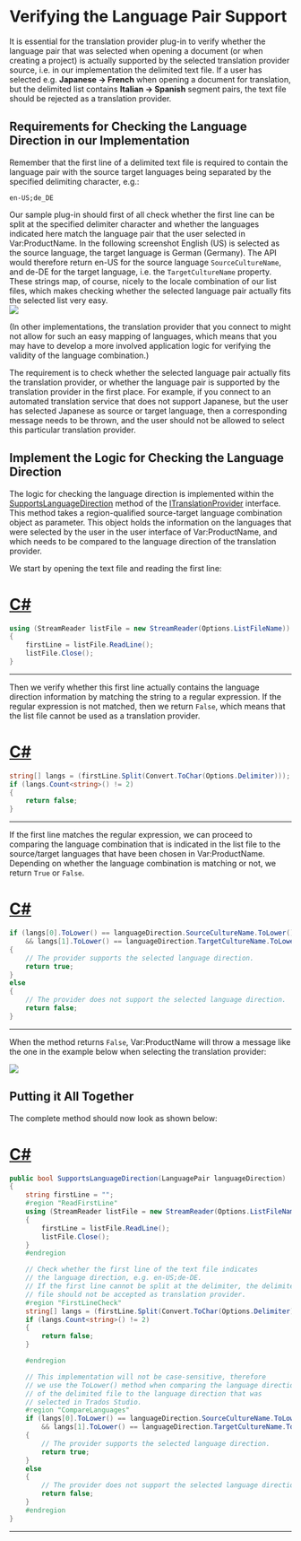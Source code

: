 Verifying the Language Pair Support
======
It is essential for the translation provider plug-in to verify whether the language pair that was selected when opening a document (or when creating a project) is actually supported by the selected translation provider source, i.e. in our implementation the delimited text file. If a user has selected e.g. **Japanese -> French** when opening a document for translation, but the delimited list contains **Italian -> Spanish** segment pairs, the text file should be rejected as a translation provider.

Requirements for Checking the Language Direction in our Implementation
------
Remember that the first line of a delimited text file is required to contain the language pair with the source target languages being separated by the specified delimiting character, e.g.:

```
en-US;de_DE
```

Our sample plug-in should first of all check whether the first line can be split at the specified delimiter character and whether the languages indicated here match the language pair that the user selected in Var:ProductName.
In the following screenshot English (US) is selected as the source language, the target language is German (Germany). The API would therefore return en-US for the source language `SourceCultureName`, and de-DE for the target language, i.e. the `TargetCultureName` property. These strings map, of course, nicely to the locale combination of our list files, which makes checking whether the selected language pair actually fits the selected list very easy.
<img style="display:block; " src="images/OpenDocumentWithPlugin.jpg"/>

(In other implementations, the translation provider that you connect to might not allow for such an easy mapping of languages, which means that you may have to develop a more involved application logic for verifying the validity of the language combination.)

The requirement is to check whether the selected language pair actually fits the translation provider, or whether the language pair is supported by the translation provider in the first place. For example, if you connect to an automated translation service that does not support Japanese, but the user has selected Japanese as source or target language, then a corresponding message needs to be thrown, and the user should not be allowed to select this particular translation provider.

Implement the Logic for Checking the Language Direction
------
The logic for checking the language direction is implemented within the [SupportsLanguageDirection](../../api/translationmemory/Sdl.LanguagePlatform.TranslationMemoryApi.ITranslationProvider.yml#Sdl_LanguagePlatform_TranslationMemoryApi_ITranslationProvider_SupportsLanguageDirection_Sdl_LanguagePlatform_Core_LanguagePair_) method of the [ITranslationProvider](../../api/translationmemory/Sdl.LanguagePlatform.TranslationMemoryApi.ITranslationProvider.yml) interface. This method takes a region-qualified source-target language combination object as parameter. This object holds the information on the languages that were selected by the user in the user interface of Var:ProductName, and which needs to be compared to the language direction of the translation provider.

We start by opening the text file and reading the first line:
# [C#](#tab/tabid-1)
```cs
using (StreamReader listFile = new StreamReader(Options.ListFileName))
{
    firstLine = listFile.ReadLine();
    listFile.Close();
}
```
***

Then we verify whether this first line actually contains the language direction information by matching the string to a regular expression. If the regular expression is not matched, then we return `False`, which means that the list file cannot be used as a translation provider.
# [C#](#tab/tabid-2)
```cs
string[] langs = (firstLine.Split(Convert.ToChar(Options.Delimiter)));
if (langs.Count<string>() != 2)
{
    return false;
}
```
***

If the first line matches the regular expression, we can proceed to comparing the language combination that is indicated in the list file to the source/target languages that have been chosen in Var:ProductName. Depending on whether the language combination is matching or not, we return `True` or `False`.
# [C#](#tab/tabid-3)
```cs
if (langs[0].ToLower() == languageDirection.SourceCultureName.ToLower()
    && langs[1].ToLower() == languageDirection.TargetCultureName.ToLower())
{
    // The provider supports the selected language direction.
    return true;
}
else
{
    // The provider does not support the selected language direction.
    return false;
}
```
***
When the method returns `False`, Var:ProductName will throw a message like the one in the example below when selecting the translation provider:

<img style="display:block; " src="images/LanguagesNotSupported.jpg"/>

Putting it All Together
----
The complete method should now look as shown below:
# [C#](#tab/tabid-4)
```cs
public bool SupportsLanguageDirection(LanguagePair languageDirection)
{
    string firstLine = "";
    #region "ReadFirstLine"
    using (StreamReader listFile = new StreamReader(Options.ListFileName))
    {
        firstLine = listFile.ReadLine();
        listFile.Close();
    }
    #endregion

    // Check whether the first line of the text file indicates
    // the language direction, e.g. en-US;de-DE.
    // If the first line cannot be split at the delimiter, the delimited list
    // file should not be accepted as translation provider.
    #region "FirstLineCheck"
    string[] langs = (firstLine.Split(Convert.ToChar(Options.Delimiter)));
    if (langs.Count<string>() != 2)
    {
        return false;
    }

    #endregion

    // This implementation will not be case-sensitive, therefore
    // we use the ToLower() method when comparing the language direction
    // of the delimited file to the language direction that was
    // selected in Trados Studio.
    #region "CompareLanguages"
    if (langs[0].ToLower() == languageDirection.SourceCultureName.ToLower()
        && langs[1].ToLower() == languageDirection.TargetCultureName.ToLower())
    {
        // The provider supports the selected language direction.
        return true;
    }
    else
    {
        // The provider does not support the selected language direction.
        return false;
    }
    #endregion
}
```
***

